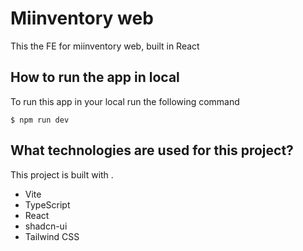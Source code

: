 # Miinventory web
This the FE for miinventory web, built in React

## How to run the app in local
To run this app in your local run the following command

```console
$ npm run dev
```

## What technologies are used for this project?

This project is built with .

- Vite
- TypeScript
- React
- shadcn-ui
- Tailwind CSS
